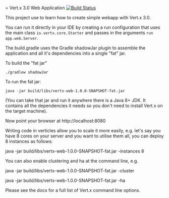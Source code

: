 = Vert.x 3.0 Web Application [![Build Status](https://travis-ci.org/maasdi/vertx-web.svg?branch=master)](https://travis-ci.org/maasdi/vertx-web)

This project use to learn how to create simple webapp with Vert.x 3.0.

You can run it directly in your IDE by creating a run configuration that uses the main class `io.vertx.core.Starter`
and passes in the arguments `run app.web.Server`.

The build.gradle uses the Gradle shadowJar plugin to assemble the application and all it's dependencies into a single "fat" jar.

To build the "fat jar"

    ./gradlew shadowJar

To run the fat jar:

    java -jar build/libs/vertx-web-1.0.0-SNAPSHOT-fat.jar

(You can take that jar and run it anywhere there is a Java 8+ JDK. It contains all the dependencies it needs so you
don't need to install Vert.x on the target machine).

Now point your browser at http://localhost:8080

Writing code in verticles allow you to scale it more easily, e.g. let's say you have 8 cores on your server and you
want to utilise them all, you can deploy 8 instances as follows:

java -jar build/libs/vertx-web-1.0.0-SNAPSHOT-fat.jar -instances 8

You can also enable clustering and ha at the command line, e.g.

java -jar build/libs/vertx-web-1.0.0-SNAPSHOT-fat.jar -cluster

java -jar build/libs/vertx-web-1.0.0-SNAPSHOT-fat.jar -ha

Please see the docs for a full list of Vert.x command line options.

